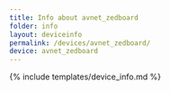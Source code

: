```yaml
---
title: Info about avnet_zedboard
folder: info
layout: deviceinfo
permalink: /devices/avnet_zedboard/
device: avnet_zedboard
---
```

{% include templates/device_info.md %}
